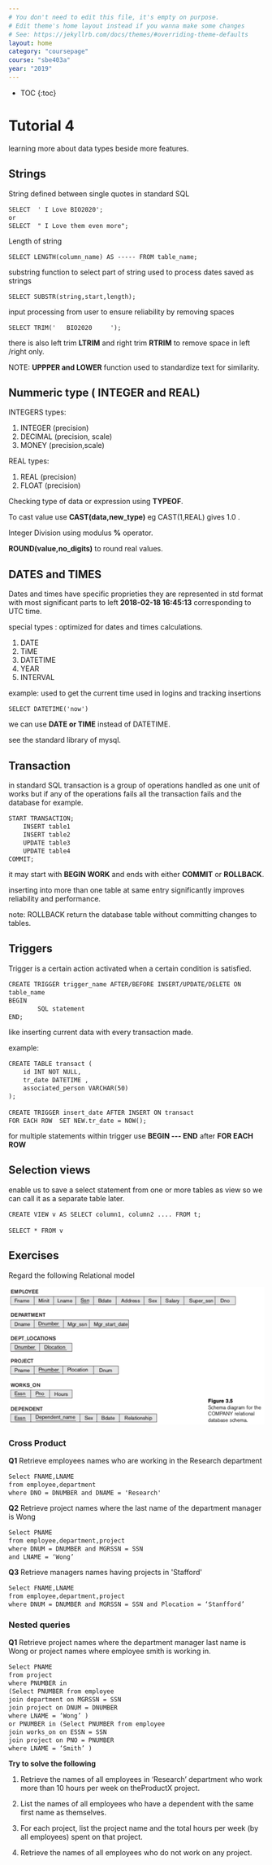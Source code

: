 ```yaml
---
# You don't need to edit this file, it's empty on purpose.
# Edit theme's home layout instead if you wanna make some changes
# See: https://jekyllrb.com/docs/themes/#overriding-theme-defaults
layout: home
category: "coursepage"
course: "sbe403a"
year: "2019"
---
```

* TOC
{:toc}

# Tutorial 4
learning more about data types beside more features.

## Strings

String defined between single quotes in standard SQL

```
SELECT  ' I Love BIO2020';
or
SELECT  " I Love them even more";
```

Length of string

```
SELECT LENGTH(column_name) AS ----- FROM table_name;
```

substring function to select part of string used to process dates saved as strings

```
SELECT SUBSTR(string,start,length);
```

input processing from user to ensure reliability by removing spaces 

```
SELECT TRIM('   BIO2020     ');
```

there is also left trim **LTRIM** and right trim **RTRIM** to remove space in left /right only.

NOTE: **UPPPER and  LOWER** function used to standardize text for similarity.

## Nummeric type ( INTEGER and REAL)

INTEGERS types:

1. INTEGER (precision)
2. DECIMAL (precision, scale)
3. MONEY (precision,scale)

REAL types:

1. REAL (precision)
2. FLOAT (precision)

Checking type of data or expression using **TYPEOF**.

To cast value use **CAST(data,new_type)** eg CAST(1,REAL) gives 1.0 .

Integer Division using modulus **%** operator.

**ROUND(value,no_digits)** to round real values.

## DATES and TIMES

Dates and times have specific proprieties they are represented in std format with most significant parts to left **2018-02-18 16:45:13** corresponding to UTC time.

special types : optimized for dates and times calculations.

1. DATE
2. TiME
3. DATETIME
4. YEAR
5. INTERVAL

example: used to get the current time used in logins and tracking insertions

```
SELECT DATETIME('now')
```
we can use **DATE or TIME** instead of DATETIME.

see the standard library of mysql.

## Transaction

in standard SQL transaction is  a group of operations handled as one unit of works but if any of the operations fails all the transaction fails and the database 
for example.

```
START TRANSACTION;
    INSERT table1
    INSERT table2
    UPDATE table3
    UPDATE table4
COMMIT;
```
it may start with **BEGIN WORK** and ends with either **COMMIT** or **ROLLBACK**.

inserting into more than one table at same entry  significantly improves reliability and performance.

note: ROLLBACK return the database table without committing changes to tables.

## Triggers

Trigger is a certain action activated when a certain condition is satisfied.

```
CREATE TRIGGER trigger_name AFTER/BEFORE INSERT/UPDATE/DELETE ON table_name
BEGIN
        SQL statement
END;
```

like inserting current data with every transaction made.

example:

```
CREATE TABLE transact (
    id INT NOT NULL,
    tr_date DATETIME ,
    associated_person VARCHAR(50)
);

CREATE TRIGGER insert_date AFTER INSERT ON transact
FOR EACH ROW  SET NEW.tr_date = NOW();

```

for multiple statements within trigger use **BEGIN --- END** after **FOR EACH ROW**

## Selection views

enable us to save a select statement from one or more tables as view so we can call it as a separate table later.

```
CREATE VIEW v AS SELECT column1, column2 .... FROM t;

SELECT * FROM v
```

## Exercises
Regard the following Relational model

![](../images/pract1.png)

### Cross Product

**Q1** Retrieve employees names who are working in the Research department

```
Select FNAME,LNAME
from employee,department
where DNO = DNUMBER and DNAME = 'Research'
```

**Q2** Retrieve project names where the last name of the department manager is Wong

```
Select PNAME
from employee,department,project
where DNUM = DNUMBER and MGRSSN = SSN
and LNAME = ‘Wong’
```

**Q3** Retrieve managers names having projects in 'Stafford'

```
Select FNAME,LNAME
from employee,department,project
where DNUM = DNUMBER and MGRSSN = SSN and Plocation = ‘Stanfford’
```

### Nested queries

**Q1** Retrieve project names where the department manager last name is Wong or project names where employee smith is working in.

```
Select PNAME
from project
where PNUMBER in
(Select PNUMBER from employee
join department on MGRSSN = SSN
join project on DNUM = DNUMBER
where LNAME = ‘Wong’ )
or PNUMBER in (Select PNUMBER from employee
join works_on on ESSN = SSN
join project on PNO = PNUMBER
where LNAME = ‘Smith’ )
```

**Try to solve the following**

1. Retrieve the names of all employees in ‘Research’ department who work
more than 10 hours per week on theProductX project.

2. List the names of all employees who have a dependent with the same first
name as themselves.

3. For each project, list the project name and the total hours per week (by all
employees) spent on that project.

4. Retrieve the names of all employees who do not work on any project.